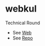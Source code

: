 # webkul

Technical Round

- See [Web](https://Mr-vabs.github.io/webkul/index.html)
- See [Repo](https://github.com/Mr-vabs/webkul)
